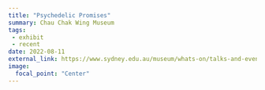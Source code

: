 ```yaml
---
title: "Psychedelic Promises"
summary: Chau Chak Wing Museum
tags:
 - exhibit
 - recent
date: 2022-08-11
external_link: https://www.sydney.edu.au/museum/whats-on/talks-and-events/psychedelic-promises.html
image:
  focal_point: "Center"
---
```

